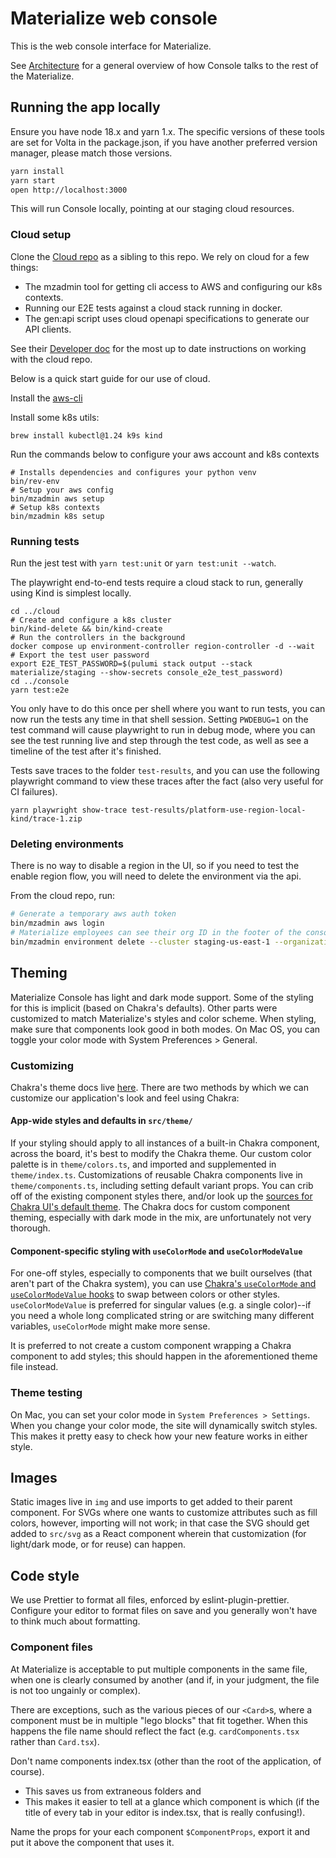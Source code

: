 # Materialize web console

This is the web console interface for Materialize.

See [Architecture](/docs/architecture.md) for a general overview of how Console
talks to the rest of the Materialize.

## Running the app locally

Ensure you have node 18.x and yarn 1.x. The specific versions of these tools
are set for Volta in the package.json, if you have another preferred version
manager, please match those versions.

```bash
yarn install
yarn start
open http://localhost:3000
```

This will run Console locally, pointing at our staging cloud resources.

### Cloud setup

Clone the [Cloud repo](MaterializeInc/cloud) as a sibling to this repo. We rely
on cloud for a few things:

- The mzadmin tool for getting cli access to AWS and configuring our k8s
  contexts.
- Running our E2E tests against a cloud stack running in docker.
- The gen:api script uses cloud openapi specifications to generate our API
  clients.

See their [Developer
doc](https://github.com/MaterializeInc/cloud/blob/main/doc/developer.md) for
the most up to date instructions on working with the cloud repo.

Below is a quick start guide for our use of cloud.

Install the [aws-cli](https://docs.aws.amazon.com/cli/latest/userguide/getting-started-install.html)

Install some k8s utils:

```shell
brew install kubectl@1.24 k9s kind
```

Run the commands below to configure your aws account and k8s contexts

```shell
# Installs dependencies and configures your python venv
bin/rev-env
# Setup your aws config
bin/mzadmin aws setup
# Setup k8s contexts
bin/mzadmin k8s setup
```

### Running tests

Run the jest test with `yarn test:unit` or `yarn test:unit --watch`.

The playwright end-to-end tests require a cloud stack to run, generally using
Kind is simplest locally.

```shell
cd ../cloud
# Create and configure a k8s cluster
bin/kind-delete && bin/kind-create
# Run the controllers in the background
docker compose up environment-controller region-controller -d --wait
# Export the test user password
export E2E_TEST_PASSWORD=$(pulumi stack output --stack materialize/staging --show-secrets console_e2e_test_password)
cd ../console
yarn test:e2e
```

You only have to do this once per shell where you want to run tests, you can
now run the tests any time in that shell session. Setting `PWDEBUG=1` on the
test command will cause playwright to run in debug mode, where you can see the
test running live and step through the test code, as well as see a timeline of
the test after it's finished.

Tests save traces to the folder `test-results`, and you can use the following
playwright command to view these traces after the fact (also very useful for CI
failures).

```shell
yarn playwright show-trace test-results/platform-use-region-local-kind/trace-1.zip
```

### Deleting environments

There is no way to disable a region in the UI, so if you need to test the
enable region flow, you will need to delete the environment via the api.

From the cloud repo, run:

```bash
# Generate a temporary aws auth token
bin/mzadmin aws login
# Materialize employees can see their org ID in the footer of the console
bin/mzadmin environment delete --cluster staging-us-east-1 --organization $ID
```

## Theming

Materialize Console has light and dark mode support. Some of the styling
for this is implicit (based on Chakra's defaults). Other parts were customized
to match Materialize's styles and color scheme. When styling, make sure that
components look good in both modes. On Mac OS, you can toggle your color mode
with System Preferences \> General.

### Customizing

Chakra's theme docs live
[here](https://chakra-ui.com/docs/theming/customize-theme). There are two
methods by which we can customize our application's look and feel using Chakra:

#### App-wide styles and defaults in `src/theme/`

If your styling should apply to all instances of a built-in Chakra component,
across the board, it's best to modify the Chakra theme. Our custom color
palette is in `theme/colors.ts`, and imported and supplemented in
`theme/index.ts`. Customizations of reusable Chakra components live in
`theme/components.ts`, including setting default variant props. You can crib
off of the existing component styles there, and/or look up the
[sources for Chakra UI's default
theme](https://github.com/chakra-ui/chakra-ui/tree/main/packages/theme/src/components).
The Chakra docs for custom component theming, especially with dark mode in the
mix, are unfortunately not very thorough.

#### Component-specific styling with `useColorMode` and `useColorModeValue`

For one-off styles, especially to components that we built ourselves (that
aren't part of the Chakra system), you can use [Chakra's `useColorMode` and
`useColorModeValue` hooks](https://chakra-ui.com/docs/features/color-mode)
to swap between colors or other styles. `useColorModeValue` is preferred for
singular values (e.g. a single color)--if you need a whole long complicated
string or are switching many different variables, `useColorMode` might make
more sense.

It is preferred to not create a custom component wrapping a Chakra component to
add styles; this should happen in the aforementioned theme file instead.

### Theme testing

On Mac, you can set your color mode in `System Preferences > Settings`. When
you change your color mode, the site will dynamically switch styles. This makes
it pretty easy to check how your new feature works in either style.

## Images

Static images live in `img` and use imports to get added to their
parent component. For SVGs where one wants to customize attributes such as fill
colors, however, importing will not work; in that case the SVG should get added
to `src/svg` as a React component wherein that customization (for
light/dark mode, or for reuse) can happen.

## Code style

We use Prettier to format all files, enforced by eslint-plugin-prettier.
Configure your editor to format files on save and you generally won't have to
think much about formatting.

### Component files

At Materialize is acceptable to put multiple components in the same file, when
one is clearly consumed by another (and if, in your judgment, the file is not
too ungainly or complex).

There are exceptions, such as the various pieces of our `<Card>`s, where a
component must be in multiple "lego blocks" that fit together. When this happens
the file name should reflect the fact (e.g. `cardComponents.tsx` rather than
`Card.tsx`).

Don't name components index.tsx (other than the root of the application, of
course).

- This saves us from extraneous folders and
- This makes it easier to tell at a glance which component is which (if the
  title of every tab in your editor is index.tsx, that is really confusing!).

Name the props for your each component `$ComponentProps`, export it and put it
above the component that uses it.
